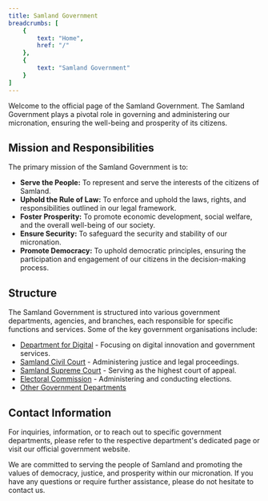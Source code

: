 ```yaml
---
title: Samland Government
breadcrumbs: [
    {
        text: "Home",
        href: "/"
    },
    {
        text: "Samland Government"
    }
]
---
```


Welcome to the official page of the Samland Government. The Samland Government plays a pivotal role in governing and administering our micronation, ensuring the well-being and prosperity of its citizens.

## Mission and Responsibilities

The primary mission of the Samland Government is to:

- **Serve the People:** To represent and serve the interests of the citizens of Samland.
- **Uphold the Rule of Law:** To enforce and uphold the laws, rights, and responsibilities outlined in our legal framework.
- **Foster Prosperity:** To promote economic development, social welfare, and the overall well-being of our society.
- **Ensure Security:** To safeguard the security and stability of our micronation.
- **Promote Democracy:** To uphold democratic principles, ensuring the participation and engagement of our citizens in the decision-making process.

## Structure

The Samland Government is structured into various government departments, agencies, and branches, each responsible for specific functions and services. Some of the key government organisations include:

- [Department for Digital](/government/organisations/department-for-digital) - Focusing on digital innovation and government services.
- [Samland Civil Court](/government/organisations/civil-court) - Administering justice and legal proceedings.
- [Samland Supreme Court](/government/organisations/supreme-court) - Serving as the highest court of appeal.
- [Electoral Commission](/government/organisations/electoral-commission) - Administering and conducting elections.
- [Other Government Departments](/government/organisations)

## Contact Information

For inquiries, information, or to reach out to specific government departments, please refer to the respective department's dedicated page or visit our official government website.

We are committed to serving the people of Samland and promoting the values of democracy, justice, and prosperity within our micronation. If you have any questions or require further assistance, please do not hesitate to contact us.
